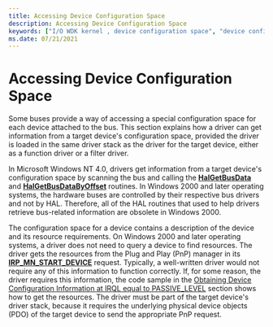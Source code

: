 ```yaml
---
title: Accessing Device Configuration Space
description: Accessing Device Configuration Space
keywords: ["I/O WDK kernel , device configuration space", "device configuration space WDK I/O", "configuration space WDK I/O", "space WDK I/O", "resource information WDK I/O", "driver stacks WDK configuration info"]
ms.date: 07/21/2021
---
```


# Accessing Device Configuration Space

Some buses provide a way of accessing a special configuration space for each device attached to the bus. This section explains how a driver can get information from a target device's configuration space, provided the driver is loaded in the same driver stack as the driver for the target device, either as a function driver or a filter driver.

In Microsoft Windows NT 4.0, drivers get information from a target device's configuration space by scanning the bus and calling the [**HalGetBusData**](/previous-versions/windows/hardware/drivers/ff546644(v=vs.85)) and [**HalGetBusDataByOffset**](/previous-versions/windows/hardware/drivers/ff546644(v=vs.85)) routines. In Windows 2000 and later operating systems, the hardware buses are controlled by their respective bus drivers and not by HAL. Therefore, all of the HAL routines that used to help drivers retrieve bus-related information are obsolete in Windows 2000.

The configuration space for a device contains a description of the device and its resource requirements. On Windows 2000 and later operating systems, a driver does not need to query a device to find resources. The driver gets the resources from the Plug and Play (PnP) manager in its [**IRP_MN_START_DEVICE**](./irp-mn-start-device.md) request. Typically, a well-written driver would not require any of this information to function correctly. If, for some reason, the driver requires this information, the code sample in the [Obtaining Device Configuration Information at IRQL equal to PASSIVE_LEVEL](obtaining-device-configuration-information-at-irql---passive-level.md) section shows how to get the resources. The driver must be part of the target device's driver stack, because it requires the underlying physical device objects (PDO) of the target device to send the appropriate PnP request.
